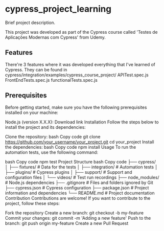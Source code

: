 # cypress_project_learning

Brief project description.

This project was developed as part of the Cypress course called 'Testes de Aplicações Modernas com Cypress' from Udemy.

## Features
There're 3 features where it was developed everything that I've learned of Cypress. They can be found in cypress/integration/examples/cypress_course_project/ 
 APITest.spec.js
 FrontEndTests.spec.js
 functionalTests.spec.js
 
## Prerequisites
Before getting started, make sure you have the following prerequisites installed on your machine:

Node.js (version X.X.X): Download link
Installation
Follow the steps below to install the project and its dependencies:

Clone the repository:
bash
Copy code
git clone https://github.com/your_username/your_project.git
cd your_project
Install the dependencies:
bash
Copy code
npm install
Usage
To run the automation tests, use the following command:

bash
Copy code
npm test
Project Structure
bash
Copy code
├── cypress/
│   ├── fixtures/         # Data for the tests
│   ├── integration/      # Automation tests
│   ├── plugins/          # Cypress plugins
│   ├── support/          # Support and configuration files
│   └── videos/           # Test run recordings
├── node_modules/         # Node.js dependencies
├── .gitignore            # Files and folders ignored by Git
├── cypress.json          # Cypress configuration
├── package.json          # Project information and dependencies
└── README.md             # Project documentation
Contribution
Contributions are welcome! If you want to contribute to the project, follow these steps:

Fork the repository
Create a new branch: git checkout -b my-feature
Commit your changes: git commit -m 'Adding a new feature'
Push to the branch: git push origin my-feature
Create a new Pull Request
